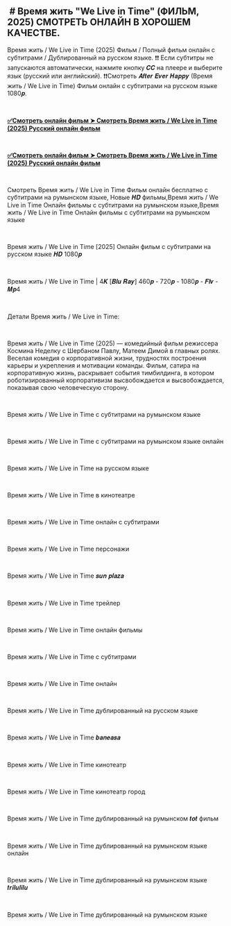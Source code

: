 <h2 style="text-align: left;">&nbsp;# <b>Время жить "We Live in Time" (ФИЛЬМ, 2025) СМОТРЕТЬ ОНЛАЙН В ХОРОШЕМ КАЧЕСТВЕ.</b></h2><p>Время жить / We Live in Time (2025) Фильм / Полный фильм онлайн с субтитрами / Дублированный на русском языке. ❗❗️️ Если субтитры не запускаются автоматически, нажмите кнопку 𝑪𝑪 на плеере и выберите язык (русский или английский). ❗❗️️Смотреть 𝑨𝒇𝒕𝒆𝒓 𝑬𝒗𝒆𝒓 𝑯𝒂𝒑𝒑𝒚 (Время жить / We Live in Time) Фильм онлайн с субтитрами на русском языке 1080𝒑.</p><p><br /></p><p><b><a href="https://t.co/LZoaeCT4kt">✅Смотреть онлайн фильм ➤ Смотреть Время жить / We Live in Time (2025) Русский онлайн фильм</a></b></p><p><br /></p><p><b><a href="https://t.co/LZoaeCT4kt">✅Смотреть онлайн фильм ➤ Смотреть Время жить / We Live in Time (2025) Русский онлайн фильм</a></b></p><p><br /></p><p>Смотреть Время жить / We Live in Time Фильм онлайн бесплатно с субтитрами на румынском языке, Новые 𝑯𝑫 фильмы,Время жить / We Live in Time Онлайн фильмы с субтитрами на румынском языке,Время жить / We Live in Time Онлайн фильмы с субтитрами на румынском языке</p><p><br /></p><p>Время жить / We Live in Time [2025] Онлайн фильм с субтитрами на русском языке 𝑯𝑫 1080𝒑</p><p><br /></p><p>Время жить / We Live in Time | 4𝑲 [𝑩𝒍𝒖 𝑹𝒂𝒚] 460𝒑 - 720𝒑 - 1080𝒑 - 𝑭𝒍𝒗 - 𝑴𝒑4</p><p><br /></p><p>Детали Время жить / We Live in Time:</p><p><br /></p><p>Время жить / We Live in Time (2025) — комедийный фильм режиссера Космина Неделку с Шербаном Павлу, Матеем Димой в главных ролях. Веселая комедия о корпоративной жизни, трудностях построения карьеры и укрепления и мотивации команды. Фильм, сатира на корпоративную жизнь, раскрывает события тимбилдинга, в котором роботизированный корпоративизм высвобождается и высвобождается, показывая свою человеческую сторону.</p><p><br /></p><p>Время жить / We Live in Time с субтитрами на румынском языке</p><p><br /></p><p>Время жить / We Live in Time с субтитрами на румынском языке онлайн</p><p><br /></p><p>Время жить / We Live in Time на русском языке</p><p><br /></p><p>Время жить / We Live in Time в кинотеатре</p><p><br /></p><p>Время жить / We Live in Time онлайн с субтитрами</p><p><br /></p><p>Время жить / We Live in Time персонажи</p><p><br /></p><p>Время жить / We Live in Time 𝒔𝒖𝒏 𝒑𝒍𝒂𝒛𝒂</p><p><br /></p><p>Время жить / We Live in Time трейлер</p><p><br /></p><p>Время жить / We Live in Time онлайн фильмы</p><p><br /></p><p>Время жить / We Live in Time с субтитрами</p><p><br /></p><p>Время жить / We Live in Time онлайн</p><p><br /></p><p>Время жить / We Live in Time дублированный на русском языке</p><p><br /></p><p>Время жить / We Live in Time 𝒃𝒂𝒏𝒆𝒂𝒔𝒂</p><p><br /></p><p>Время жить / We Live in Time кинотеатр</p><p><br /></p><p>Время жить / We Live in Time кинотеатр город</p><p><br /></p><p>Время жить / We Live in Time дублированный на румынском 𝒕𝒐𝒕 фильм</p><p><br /></p><p>Время жить / We Live in Time дублированный на румынском языке онлайн</p><p><br /></p><p>Время жить / We Live in Time дублированный на румынском языке 𝒕𝒓𝒊𝒍𝒖𝒍𝒊𝒍𝒖</p><p><br /></p><p>Время жить / We Live in Time дублированный на румынском языке</p>
